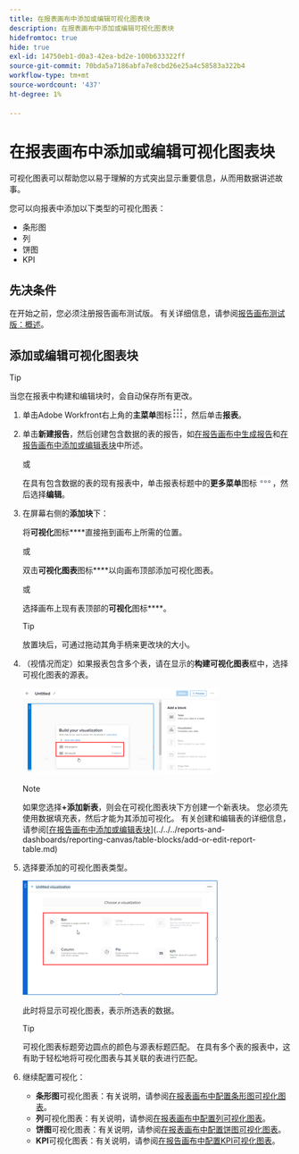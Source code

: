 ```yaml
---
title: 在报表画布中添加或编辑可视化图表块
description: 在报表画布中添加或编辑可视化图表块
hidefromtoc: true
hide: true
exl-id: 14750eb1-d0a3-42ea-bd2e-100b633322ff
source-git-commit: 70bda5a7186abfa7e8cbd26e25a4c58583a322b4
workflow-type: tm+mt
source-wordcount: '437'
ht-degree: 1%

---
```


# 在报表画布中添加或编辑可视化图表块

可视化图表可以帮助您以易于理解的方式突出显示重要信息，从而用数据讲述故事。

您可以向报表中添加以下类型的可视化图表：

* 条形图
* 列
* 饼图
* KPI

## 先决条件

在开始之前，您必须注册报告画布测试版。 有关详细信息，请参阅[报告画布测试版：概述](/help/quicksilver/product-announcements/betas/canvas-dashboards-beta/reporting-canvas-beta-overview.md)。

## 添加或编辑可视化图表块

>[!TIP]
>
>当您在报表中构建和编辑块时，会自动保存所有更改。

1. 单击Adobe Workfront右上角的&#x200B;**主菜单**&#x200B;图标![主菜单图标](assets/main-menu-icon.png)，然后单击&#x200B;**报表**。
1. 单击&#x200B;**新建报告**，然后创建包含数据的表的报告，如[在报告画布中生成报告](../../../reports-and-dashboards/reporting-canvas/manage-reports/build-report.md)和[在报告画布中添加或编辑表块](../../../reports-and-dashboards/reporting-canvas/table-blocks/add-or-edit-report-table.md)中所述。

   或

   在具有包含数据的表的现有报表中，单击报表标题中的&#x200B;**更多菜单**&#x200B;图标![更多图标](assets/more-icon.png)，然后选择&#x200B;**编辑**。

1. 在屏幕右侧的&#x200B;**添加块**&#x200B;下：

   将&#x200B;**可视化**&#x200B;图标****直接拖到画布上所需的位置。

   或

   双击&#x200B;**可视化图表**&#x200B;图标****以向画布顶部添加可视化图表。

   或

   选择画布上现有表顶部的&#x200B;**可视化**&#x200B;图标****。

   >[!TIP]
   >
   >放置块后，可通过拖动其角手柄来更改块的大小。

1. （视情况而定）如果报表包含多个表，请在显示的&#x200B;**构建可视化图表**&#x200B;框中，选择可视化图表的源表。

   ![选择可视化图表上的表](assets/select-table-on-vis-350x155.png)

   >[!NOTE]
   >
   >如果您选择&#x200B;**+添加新表**，则会在可视化图表块下方创建一个新表块。 您必须先使用数据填充表，然后才能为其添加可视化。 有关创建和编辑表的详细信息，请参阅[[在报告画布中添加或编辑表块](../../../reports-and-dashboards/reporting-canvas/table-blocks/add-or-edit-report-table.md)](../../../reports-and-dashboards/reporting-canvas/table-blocks/add-or-edit-report-table.md)

1. 选择要添加的可视化图表类型。

   ![选择可视化类型](assets/select-vis-type-350x205.png)

   此时将显示可视化图表，表示所选表的数据。

   >[!TIP]
   >
   >可视化图表标题旁边圆点的颜色与源表标题匹配。 在具有多个表的报表中，这有助于轻松地将可视化图表与其关联的表进行匹配。

1. 继续配置可视化：

   * **条形图**&#x200B;可视化图表：有关说明，请参阅[在报表画布中配置条形图可视化图表](../../../reports-and-dashboards/reporting-canvas/visualization-blocks/configure-bar-visualization.md#bar)。
   * **列**&#x200B;可视化图表：有关说明，请参阅[在报表画布中配置列可视化图表](../../../reports-and-dashboards/reporting-canvas/visualization-blocks/configure-column-visualization.md)。
   * **饼图**&#x200B;可视化图表：有关说明，请参阅[在报表画布中配置饼图可视化图表](../../../reports-and-dashboards/reporting-canvas/visualization-blocks/configure-pie-visualization.md)。
   * **KPI**&#x200B;可视化图表：有关说明，请参阅[在报告画布中配置KPI可视化图表](../../../reports-and-dashboards/reporting-canvas/visualization-blocks/configure-kpi-visualization.md)。
